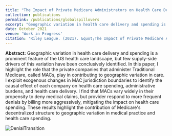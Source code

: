 ```yaml
---
title: "The Impact of Private Medicare Administrators on Health Care Delivery"
collection: publications
permalink: /publications/globalspillovers
excerpt: "Geographic variation in health care delivery and spending is a prominent feature of the US health care landscape, but few supply-side drivers of this variation have been conclusively identified. In this paper, I highlight the role that the private companies that administer Traditional Medicare, called MACs, play in contributing to geographic variation in care. I exploit exogenous changes in MAC jurisdiction boundaries to identify the causal effect of each company on health care spending, administrative burdens, and health care delivery. I find that MACs vary widely in their propensity to deny medical claims, but provider respond to more frequent denials by billing more aggressively, mitigating the impact on health care spending. These results highlight the contribution of Medicare's decentralized structure to geographic variation in medical practice and health care spending."
date: October 2021
venue: 'Work in Progress'
citation: 'Riley League. (2021). &quot;The Impact of Private Medicare Administrators on Health Care Delivery&quot; Work in Progress.'
---
```


**Abstract:** Geographic variation in health care delivery and spending is a prominent feature of the US health care landscape, but few supply-side drivers of this variation have been conclusively identified. In this paper, I highlight the role that the private companies that administer Traditional Medicare, called MACs, play in contributing to geographic variation in care. I exploit exogenous changes in MAC jurisdiction boundaries to identify the causal effect of each company on health care spending, administrative burdens, and health care delivery. I find that MACs vary widely in their propensity to deny medical claims, but provider respond to more frequent denials by billing more aggressively, mitigating the impact on health care spending. These results highlight the contribution of Medicare's decentralized structure to geographic variation in medical practice and health care spending. 

![DenialTransition](https://rileyleague.github.io/images/transition_deny.png)

